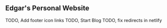 ## Edgar's Personal Website
TODO, Add footer icon links
TODO, Start Blog
TODO, fix redirects in netlify